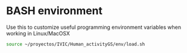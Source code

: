 # BASH environment

Use this to customize useful programming environment variables when working in Linux/MacOSX

```sh
source ~/proyectos/IVIC/Human_activityGS/env/load.sh
```
